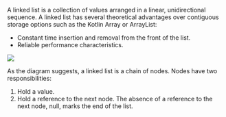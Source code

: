 A linked list is a collection of values arranged in a linear, unidirectional sequence. A
linked list has several theoretical advantages over contiguous storage options such
as the Kotlin Array or ArrayList:
- Constant time insertion and removal from the front of the list.
-  Reliable performance characteristics.

![](https://www.geeksforgeeks.org/wp-content/uploads/gq/2013/03/Linkedlist.png)

As the diagram suggests, a linked list is a chain of nodes. Nodes have two
responsibilities:
1. Hold a value.
2. Hold a reference to the next node. The absence of a reference to the next node,
null, marks the end of the list.

